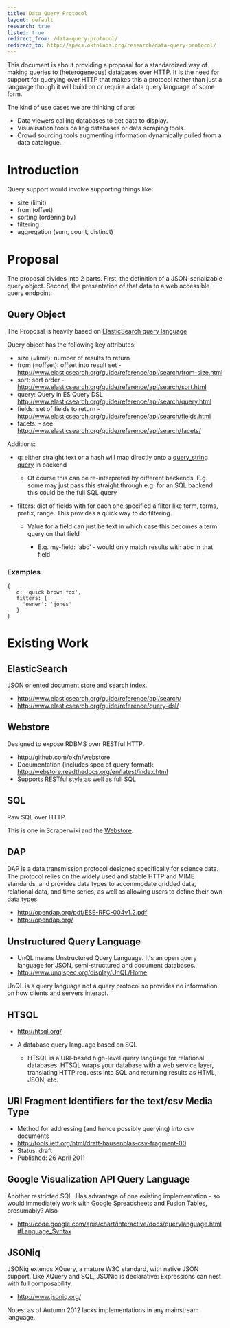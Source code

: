 ```yaml
---
title: Data Query Protocol
layout: default
research: true
listed: true
redirect_from: /data-query-protocol/
redirect_to: http://specs.okfnlabs.org/research/data-query-protocol/
---
```


This document is about providing a proposal for a standardized way of
making queries to (heterogeneous) databases over HTTP. It is the need
for support for querying over HTTP that makes this a protocol rather
than just a language though it will build on or require a data query
language of some form.

The kind of use cases we are thinking of are:

-   Data viewers calling databases to get data to display.
-   Visualisation tools calling databases or data scraping tools.
-   Crowd sourcing tools augmenting information dynamically pulled from
    a data catalogue.

Introduction
============

Query support would involve supporting things like:

-   size (limit)
-   from (offset)
-   sorting (ordering by)
-   filtering
-   aggregation (sum, count, distinct)

Proposal
========

The proposal divides into 2 parts. First, the definition of a
JSON-serializable query object. Second, the presentation of that data to
a web accessible query endpoint.

Query Object
------------

The Proposal is heavily based on [ElasticSearch query
language](http://www.elasticsearch.org/guide/reference/api/search/)

Query object has the following key attributes:

-   size (=limit): number of results to return
-   from (=offset): offset into result set
    -<http://www.elasticsearch.org/guide/reference/api/search/from-size.html>
-   sort: sort order
    -<http://www.elasticsearch.org/guide/reference/api/search/sort.html>
-   query: Query in ES Query DSL
    <http://www.elasticsearch.org/guide/reference/api/search/query.html>
-   fields: set of fields to return
    -<http://www.elasticsearch.org/guide/reference/api/search/fields.html>
-   facets: - see
    <http://www.elasticsearch.org/guide/reference/api/search/facets/>

Additions:

-   q: either straight text or a hash will map directly onto a
    [query\_string
    query](<http://www.elasticsearch.org/guide/reference/query-dsl/query-string-query.html>)
    in backend

    -   Of course this can be re-interpreted by different backends. E.g.
        some may just pass this straight through e.g. for an SQL backend
        this could be the full SQL query

-   filters: dict of fields with for each one specified a filter like
    term, terms, prefix, range. This provides a quick way to do
    filtering.

    -   Value for a field can just be text in which case this becomes a
        term query on that field

        -   E.g. my-field: 'abc' - would only match results with abc in
            that field

### Examples

    {
       q: 'quick brown fox',
       filters: {
         'owner': 'jones'
       }
    }

Existing Work
=============

ElasticSearch
-------------

JSON oriented document store and search index.

-   <http://www.elasticsearch.org/guide/reference/api/search/>
-   <http://www.elasticsearch.org/guide/reference/query-dsl/>

Webstore
--------

Designed to expose RDBMS over RESTful HTTP.

-   <http://github.com/okfn/webstore>
-   Documentation (includes spec of query format):
    <http://webstore.readthedocs.org/en/latest/index.html>
-   Supports RESTful style as well as full SQL

SQL
---

Raw SQL over HTTP.

This is one in Scraperwiki and the
[Webstore](http://github.com/okfn/webstore).

DAP
---

DAP is a data transmission protocol designed speciﬁcally for science
data. The protocol relies on the widely used and stable HTTP and MIME
standards, and provides data types to accommodate gridded data,
relational data, and time series, as well as allowing users to deﬁne
their own data types.

-   <http://opendap.org/pdf/ESE-RFC-004v1.2.pdf>
-   <http://opendap.org/>

Unstructured Query Language
---------------------------

-   UnQL means Unstructured Query Language. It's an open query language
    for JSON, semi-structured and document databases.
-   <http://www.unqlspec.org/display/UnQL/Home>

UnQL is a query language not a query protocol so provides no information
on how clients and servers interact.

HTSQL
-----

-   <http://htsql.org/>
-   A database query language based on SQL

    -   HTSQL is a URI-based high-level query language for relational
        databases. HTSQL wraps your database with a web service layer,
        translating HTTP requests into SQL and returning results as
        HTML, JSON, etc.

URI Fragment Identifiers for the text/csv Media Type
----------------------------------------------------

-   Method for addressing (and hence possibly querying) into csv
    documents
-   <http://tools.ietf.org/html/draft-hausenblas-csv-fragment-00>
-   Status: draft
-   Published: 26 April 2011

Google Visualization API Query Language
---------------------------------------

Another restricted SQL. Has advantage of one existing implementation -
so would immediately work with Google Spreadsheets and Fusion Tables,
presumably? Also

-   <http://code.google.com/apis/chart/interactive/docs/querylanguage.html#Language_Syntax>

JSONiq
------

JSONiq extends XQuery, a mature W3C standard, with native JSON support.
Like XQuery and SQL, JSONiq is declarative: Expressions can nest with
full composability.

-   <http://www.jsoniq.org/>

Notes: as of Autumn 2012 lacks implementations in any mainstream
language.
